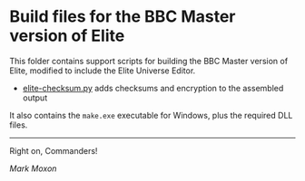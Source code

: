 # Build files for the BBC Master version of Elite

This folder contains support scripts for building the BBC Master version of Elite, modified to include the Elite Universe Editor.

* [elite-checksum.py](elite-checksum.py) adds checksums and encryption to the assembled output

It also contains the `make.exe` executable for Windows, plus the required DLL files.

---

Right on, Commanders!

_Mark Moxon_
